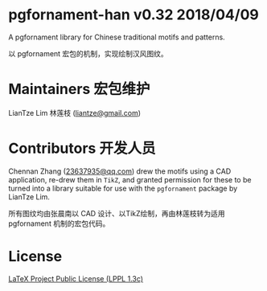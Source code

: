 # pgfornament-han v0.32 2018/04/09
A pgfornament library for Chinese traditional motifs and patterns.

以 pgfornament 宏包的机制，实现绘制汉风图纹。

# Maintainers 宏包维护
LianTze Lim 林莲枝 (liantze@gmail.com)

# Contributors 开发人员
Chennan Zhang (23637935@qq.com) drew the motifs using a CAD application,
re-drew them in `TikZ`, and granted permission for these to be turned into
a library suitable for use with the `pgfornament` package by LianTze Lim.

所有图纹均由张晨南以 CAD 设计、以TikZ绘制，再由林莲枝转为适用 pgfornament 机制的宏包代码。

# License
[LaTeX Project Public License (LPPL 1.3c)](https://www.latex-project.org/lppl/lppl-1-3c/)
